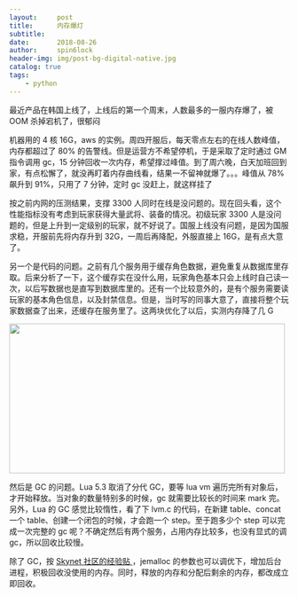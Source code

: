 ```yaml
---
layout:     post
title:      内存爆灯
subtitle:   
date:       2018-08-26
author:     spin6lock
header-img: img/post-bg-digital-native.jpg
catalog: true
tags:
    - python
---
```

最近产品在韩国上线了，上线后的第一个周末，人数最多的一服内存爆了，被 OOM 杀掉宕机了，很郁闷

机器用的 4 核 16G，aws 的实例。周四开服后，每天零点左右的在线人数峰值，内存都超过了 80% 的告警线。但是运营方不希望停机，于是采取了定时通过 GM 指令调用 gc，15 分钟回收一次内存，希望撑过峰值。到了周六晚，白天加班回到家，有点松懈了，就没再盯着内存曲线看，结果一不留神就爆了。。。峰值从 78% 飙升到 91%，只用了 7 分钟，定时 gc 没赶上，就这样挂了

按之前内网的压测结果，支撑 3300 人同时在线是没问题的。现在回头看，这个性能指标没有考虑到玩家获得大量武将、装备的情况。初级玩家 3300 人是没问题的，但是上升到一定级别的玩家，就不好说了。国服上线没有问题，是因为国服求稳，开服前先将内存升到 32G，一周后再降配，外服直接上 16G，是有点大意了。

另一个是代码的问题。之前有几个服务用于缓存角色数据，避免重复从数据库里存取。后来分析了一下，这个缓存实在没什么用，玩家角色基本只会上线时自己读一次，以后写数据也是直写到数据库里的。还有一个比较意外的，是有个服务需要读玩家的基本角色信息，以及封禁信息。但是，当时写的同事大意了，直接将整个玩家数据查了出来，还缓存在服务里了。这两块优化了以后，实测内存降了几 G

<img src="https://images2018.cnblogs.com/blog/90397/201808/90397-20180827013240402-668165914.png" alt="" width="497" height="270" />

然后是 GC 的问题。Lua 5.3 取消了分代 GC，要等 lua vm 遍历完所有对象后，才开始释放。当对象的数量特别多的时候，gc 就需要比较长的时间来 mark 完。另外，Lua 的 GC 感觉比较惰性，看了下 lvm.c 的代码，在新建 table、concat 一个 table、创建一个闭包的时候，才会跑一个 step。至于跑多少个 step 可以完成一次完整的 gc 呢？不确定然后有两个服务，占用内存比较多，也没有显式的调 gc，所以回收比较慢。

除了 GC，按 [Skynet 社区的经验贴 ](https://github.com/cloudwu/skynet/issues/827)，jemalloc 的参数也可以调优下，增加后台进程，积极回收没使用的内存。同时，释放的内存和分配后剩余的内存，都改成立即回收。
